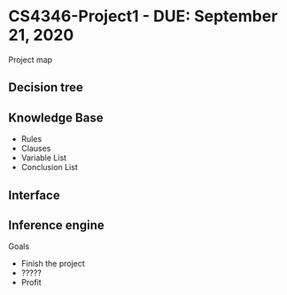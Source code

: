 # CS4346-Project1 - DUE: September 21, 2020
Project map
## Decision tree

## Knowledge Base
  * Rules
  * Clauses
  * Variable List
  * Conclusion List

## Interface

## Inference engine

Goals
  - Finish the project
  - ?????
  - Profit
